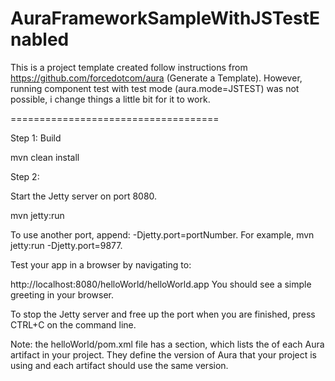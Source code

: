 AuraFrameworkSampleWithJSTestEnabled
====================================

This is a project template created follow instructions from https://github.com/forcedotcom/aura (Generate a Template). However, running component test with test mode (aura.mode=JSTEST) was not possible, i change things a little bit for it to work.

====================================

Step 1: Build 

mvn clean install

Step 2:

Start the Jetty server on port 8080.

mvn jetty:run

To use another port, append: -Djetty.port=portNumber. For example, mvn jetty:run -Djetty.port=9877.

Test your app in a browser by navigating to:

http://localhost:8080/helloWorld/helloWorld.app
You should see a simple greeting in your browser.

To stop the Jetty server and free up the port when you are finished, press CTRL+C on the command line.

Note: the helloWorld/pom.xml file has a <dependencies> section, which lists the <version> of each Aura artifact in your project. They define the version of Aura that your project is using and each artifact should use the same version.
